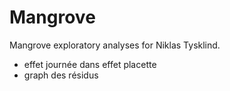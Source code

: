 # Mangrove

Mangrove exploratory analyses for Niklas Tysklind.

- effet journée dans effet placette
- graph des résidus
